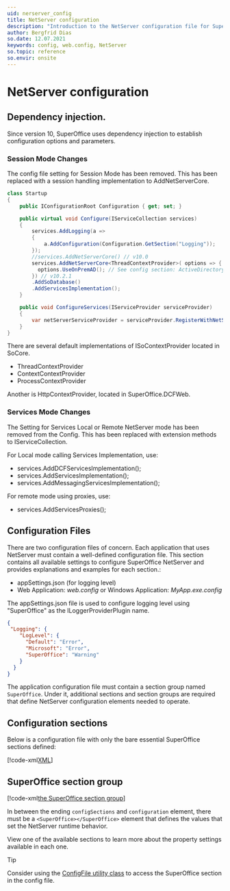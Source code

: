 ```yaml
---
uid: nerserver_config
title: NetServer configuration
description: "Introduction to the NetServer configuration file for SuperOffice with explanations and examples for each section."
author: Bergfrid Dias
so.date: 12.07.2021
keywords: config, web.config, NetServer
so.topic: reference
so.envir: onsite
---
```


# NetServer configuration

## Dependency injection.

Since version 10, SuperOffice uses dependency injection to establish configuration options and parameters.

### Session Mode Changes
The config file setting for Session Mode has been removed. This has been replaced with a session handling implementation to AddNetServerCore. 

```csharp
class Startup
{
    public IConfigurationRoot Configuration { get; set; }

    public virtual void Configure(IServiceCollection services)
    {
        services.AddLogging(a =>
        {
            a.AddConfiguration(Configuration.GetSection("Logging"));
        });
        //services.AddNetServerCore() // v10.0
        services.AddNetServerCore<ThreadContextProvider>( options => { 
          options.UseOnPremAD(); // See config section: ActiveDirectoryCredentialPlugin
        }) // v10.2.1
        .AddSoDatabase()
        .AddServicesImplementation();
    }

    public void ConfigureServices(IServiceProvider serviceProvider)
    {
        var netServerServiceProvider = serviceProvider.RegisterWithNetServer();
    }
}

```

There are several default implementations of ISoContextProvider located in SoCore.

* ThreadContextProvider
* ContextContextProvider
* ProcessContextProvider 

Another is HttpContextProvider, located in SuperOffice.DCFWeb.

### Services Mode Changes

The Setting for Services Local or Remote NetServer mode has been removed from the Config.  This has been replaced with extension methods to IServiceCollection.

For Local mode calling Services Implementation, use:

* services.AddDCFServicesImplementation();
* services.AddServicesImplementation();
* services.AddMessagingServicesImplementation();

For remote mode using proxies, use: 

* services.AddServicesProxies();

## Configuration Files

There are two configuration files of concern. Each application that uses NetServer must contain a well-defined configuration file. This section contains all available settings to configure SuperOffice NetServer and provides explanations and examples for each section.:

* appSettings.json (for logging level)
* Web Application: *web.config* or Windows Application: *MyApp.exe.config*

The appSettings.json file is used to configure logging level using "SuperOffice" as the ILoggerProviderPlugin name.

```json
{
 "Logging": {
    "LogLevel": {
      "Default": "Error",
      "Microsoft": "Error",
      "SuperOffice": "Warning"
    }
  }
}
```

The application configuration file must contain a section group named `SuperOffice`. Under it, additional sections and section groups are required that define NetServer configuration elements needed to operate.

## Configuration sections

Below is a configuration file with only the bare essential SuperOffice sections defined:

[!code-xml[XML](includes/web.config)]

## SuperOffice section group

[!code-xml[the SuperOffice section group](includes/section-group-SuperOffice.xml)]

In between the ending `configSections` and `configuration` element, there must be a `<SuperOffice></SuperOffice>` element that defines the values that set the NetServer runtime behavior.

View one of the available sections to learn more about the property settings available in each one.

> [!TIP]
> Consider using the [ConfigFile utility class][1] to access the SuperOffice section in the config file.

<!-- Referenced links -->
[1]: <xref:SuperOffice.Configuration.ConfigFile>

<!-- Referenced images -->
